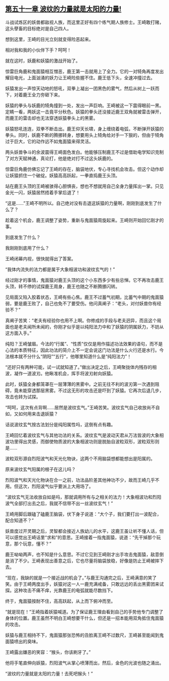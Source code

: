 ## [第五十一章 波纹的力量就是太阳的力量!](https://www.xxbiquge.com/11_11207/5463474.html)


  斗战试炼区的妖兽都敌视人族，而这里正好有四个练气期人族修士。王崎敢打赌，这头孽畜的目标绝对是自己四人。

  想到这里，王崎的目光立刻就变得险恶起来。

  相对我和我的小伙伴下手？呵呵！

  就在这时，妖鹿和妖猿的激战开始了。

  惊雷巨角鹿和鬼面猿相互憎恶，鹿王第一击就用上了全力。它的一对犄角再度发出耀目电光，上面汹涌的妖力让王崎险些握不住。鹿王低下头，全速冲撞过去。

  妖猿发出一声惊天动地的怒吼，双拳上凝出一团黑色的雾气，然后从树上一跃而下，对着鹿王全力夯砸下来。

  妖猿的拳头与妖鹿的犄角撞到一处，发出一声巨响。王崎被这一下震得眼前一黑。定睛一看，两妖这一击竟平分秋色。妖猿的拳头还没接近鹿王双角就被雷击弹开，而鹿王的雷击却也无法穿透妖猿拳头上的黑雾。

  妖猿怒吼连连，双拳不断击出。鹿王仰天长啸，身上缠绕着电弧，不断弹开妖猿的拳头。同时，妖鹿不断的腾挪转身，想要用头上犄角给对手一下狠的，但由于犄角过于巨大，它的动作远不如鬼面猿来得灵活。

  两头妖兽争斗的余波震得王崎面色发白。他能够压制鹿王不过是借助电学知识克制了对方天赋神通，真论打，他是绝对打不过这头妖鹿的。

  惊雷巨角鹿仿佛忘记了王崎的存在，脑袋地伏，专心寻找机会攻击。但这个动作却让妖猿抓住一个破绽。妖猿高高跃起，一拳直捣鹿王头顶。

  站在鹿王头顶的王崎被骇得心胆惧丧，想也不想就用自己全身力量挥出一掌。只见金光一闪，妖猿居然捂着手掌后退了！

  “这是……”王崎不明所以。自己绝对没有击退这妖猿的力量啊，刚刚到底发生了什么了？

  趁着这个机会，鹿王调整了姿势，重新与鬼面猿周旋起来。王崎则开始回忆刚才的事。

  到底发生了什么？

  我刚刚到底用了什么？

  王崎闭幕内视，很快就得出了答案。

  “我体内流失的法力都是属于大象相波功和波纹玄气的！”

  经过刚才的事情，鬼面猿对鹿王头顶的这个小东西多少有些忌惮。它不再攻击鹿王头顶，转不停的试探鹿王周身，鹿王也随之不断腾挪闪转。

  见局面又陷入胶着状态，王崎有些心焦。鹿王不过蓄气初期，比蓄气中期的鬼面猿弱，要是鹿王败了，自己也免不了要受伤。他问真阐子：“老头，对付妖兽你有经验不？”

  真阐子苦笑：“老夫有经验你也用不上啊。你修成的手段与老夫迥异，而且这个局面也是老夫闻所未闻的，你刚才似乎是以纯阳法力中和了妖猿的阴属妖力，不妨从这方面入手。”

  纯阳？王崎皱眉。今法的“行属”、“性质”仅仅是用作描述功法效果的语句，而不是心法的本质特征，因此功法的简介上不一定会说这门功法是什么火行还是水行。今法根本就不分什么“阴阳”“五行”，他哪里知道什么是“纯阳法力”！

  “还好只有两种可能，试一试就知道了。”做出决定之后，王崎聚拢体内残存的相波，凝作一道波刃。他瞅准机会，挥手将波刃射向妖猿。

  此时，妖猿全身都笼罩在一层薄薄的黑雾中。之前无往不利的波刃第一次遇到阻碍，竟未能穿透那层黑雾。不过这无形的攻击还是吓到了妖猿。它再次后退几步，攻击也转为试探。

  “呵呵，这次有点背啊……居然是波纹玄气。”王崎苦笑。波纹玄气自己收放尚不自如，又如何用来击退妖猿？

  话说波纹玄气按古法划分是纯阳属性吗，这倒有点有趣。

  王崎回忆着波纹玄气与其他功法的关系。波纹玄气是波动天君从万法皆波的大象相波功里得出灵感，而御使物质波的大象相波功则是脱胎自波粒双形，波粒双形则是……

  波粒双形源自烈阳波气和天光化物诀，这两个不用脑袋想都能想出是阳属的。

  原来波纹玄气阳属的根子在这儿吗？

  烈阳波气和天光化物诀在合一之前，功法品阶差其他神功不少，故而王崎几乎不用。但这次，烈阳波气似乎要派上大用场了。

  “波纹玄气无法收放自如是吗，那就调用所有与之相关的法力！大象相波功和烈阳波气全部打出去之后，我就不信带不出一丝波纹玄气！”

  王崎用脚后跟磕了磕鹿王脑袋，伏下身子说道：“大个子，我们要打出一波配合，配合知道不？”

  妖兽度过开灵期之后，灵智都会接近人族幼儿的水平，这鹿王虽让听不懂人话，但可以感觉出王崎话里“求和”的意思。王崎接着一指鬼面猿，说道：“先干掉那个玩意，那个玩意，懂不？”

  鹿王呦呦两声，也不知是什么意思。不过它见到王崎刚才出手攻击鬼面猿，敌意倒是消了不少。王崎表现出善意之后，它也尽量将脑袋放稳，好像是防止王崎被摔下去。

  “现在，我缺的就是一个接近战的机会了。”与鹿王沟通完之后，王崎满意的笑了笑。由于王崎两度出手，妖猿对这一人一鹿充满戒备，只敢远远的丢出黑雾团来试探。这种攻击不痛不痒，光靠鹿王的电弧就能尽数挡下。

  终于，鬼面猿按耐不住，高高跃起，从上而下俯冲而至。

  “就是现在！”王崎指着妖猿喊道。为了保证鹿王理由看到自己的手势他专门调整了身体的位置。鹿王虽然不明白王崎想要干什么，但还是一招本能用双角抵住鬼面猿的攻击。

  妖猿与鹿王相持不下，鬼面猿那张恐怖的丑脸离王崎不过数尺，王崎甚至能闻到鬼面猿喷出的臭味。

  王崎露出嫌恶的笑容：“猴头，你该刷牙了。”

  他将手笔直伸向妖猿，烈阳波气从掌心喷薄而出，然后，金色的光波也随之涌出。

  “波纹的力量就是太阳的力量！去死吧猴头！”

